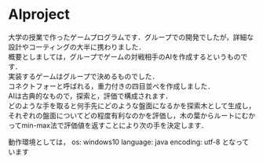 # AIproject
大学の授業で作ったゲームプログラムです．グループでの開発でしたが，詳細な設計やコーティングの大半に携わりました．<br>
概要としましては，グループでゲームの対戦相手のAIを作成するというものです．<br>
実装するゲームはグループで決めるものでした．<br>
コネクトフォーと呼ばれる，重力付きの四目並べを作成しました．<br>
AIは古典的なもので，探索と，評価で構成されます．<br>
どのような手を取ると何手先にどのような盤面になるかを探索木として生成し，それぞれの盤面についてどの程度有利なのかを評価し，木の葉からルートにむかってmin-max法で評価値を返すことにより次の手を決定します．<br>

動作環境としては，
  os: windows10
  language: java
  encoding: utf-8
となっています
